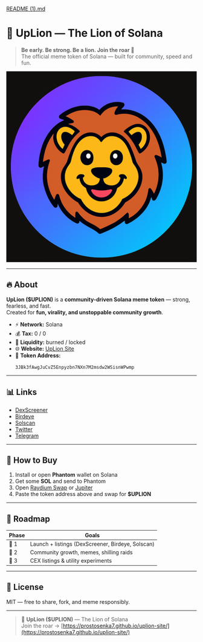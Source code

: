 [README (1).md](https://github.com/user-attachments/files/23200579/README.1.md)
# 🦁 UpLion — The Lion of Solana

> **Be early. Be strong. Be a lion. Join the roar 🦁**  
> The official meme token of Solana — built for community, speed and fun.

![UpLion Logo](uplion_meme_square_512.png)

---

## 🔥 About

**UpLion ($UPLION)** is a **community-driven Solana meme token** — strong, fearless, and fast.  
Created for **fun, virality, and unstoppable community growth**.

- ⚡ **Network:** Solana  
- 💰 **Tax:** 0 / 0  
- 🦾 **Liquidity:** burned / locked  
- 🌐 **Website:** [UpLion Site](https://prostosenka7.github.io/uplion-site/)  
- 🧠 **Token Address:**  
  ```
  3JBk3fAwgJuCvZ5Enpyzbn7NXn7M2msdw2WSisnWPwmp
  ```

---

## 📊 Links

- [DexScreener](https://dexscreener.com/solana/)
- [Birdeye](https://birdeye.so/)
- [Solscan](https://solscan.io/)
- [Twitter](https://twitter.com/UpLionSOL)
- [Telegram](https://t.me/UpLionz)

---

## 🚀 How to Buy

1. Install or open **Phantom** wallet on Solana  
2. Get some **SOL** and send to Phantom  
3. Open [Raydium Swap](https://raydium.io/swap/) or [Jupiter](https://jup.ag/)  
4. Paste the token address above and swap for **$UPLION**

---

## 📜 Roadmap

| Phase | Goals |
|-------|-------|
| 🦁 1 | Launch + listings (DexScreener, Birdeye, Solscan) |
| 💬 2 | Community growth, memes, shilling raids |
| 🚀 3 | CEX listings & utility experiments |

---

## 🧩 License
MIT — free to share, fork, and meme responsibly.

---

> 🦁 **UpLion ($UPLION)** — The Lion of Solana  
> Join the roar → [https://prostosenka7.github.io/uplion-site/](https://prostosenka7.github.io/uplion-site/)
